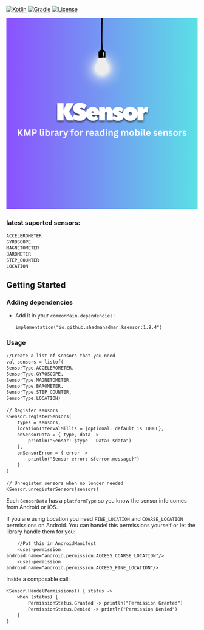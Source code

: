 [![Kotlin](https://img.shields.io/badge/Kotlin-2.1.20-blue.svg?style=flat-square&logo=kotlin)](https://kotlinlang.org/)
[![Gradle](https://img.shields.io/badge/Gradle-8.x-green.svg?style=flat-square&logo=gradle)](https://gradle.org/)
[![License](https://img.shields.io/badge/License-Apache_2.0-blue.svg)](https://opensource.org/licenses/Apache-2.0)

![](KSensor.png)

### latest suported sensors:

    ACCELEROMETER
    GYROSCOPE
    MAGNETOMETER
    BAROMETER
    STEP_COUNTER
    LOCATION

<!-- GETTING STARTED -->
## Getting Started
### Adding dependencies
- Add it in your `commonMain.dependencies` :
  ```
  implementation("io.github.shadmanadman:ksensor:1.9.4")
  ```

  
### Usage  
```
//Create a list of sensors that you need
val sensors = listof(
SensorType.ACCELEROMETER,
SensorType.GYROSCOPE,
SensorType.MAGNETOMETER,
SensorType.BAROMETER,
SensorType.STEP_COUNTER,
SensorType.LOCATION)

// Register sensors
KSensor.registerSensors(
    types = sensors,
    locationIntervalMillis = {optional. default is 1000L},
    onSensorData = { type, data ->
        println("Sensor: $type - Data: $data")
    },
    onSensorError = { error ->
        println("Sensor error: ${error.message}")
    }
)

// Unregister sensors when no longer needed
KSensor.unregisterSensors(sensors)
```
Each `SensorData` has a `platformType` so you know the sensor info comes from Android or iOS.

If you are using Location you need `FINE_LOCATION` and `COARSE_LOCATION` permissions on Android. You can handel this permissions yourself or let the library handle them for you:
```
    //Put this in AndroidManifest
    <uses-permission android:name="android.permission.ACCESS_COARSE_LOCATION"/>
    <uses-permission android:name="android.permission.ACCESS_FINE_LOCATION"/>
```
Inside a composable call:
```
KSensor.HandelPermissions() { status ->
    when (status) {
        PermissionStatus.Granted -> println("Permission Granted")
        PermissionStatus.Denied -> println("Permission Denied")
    }
}
```
